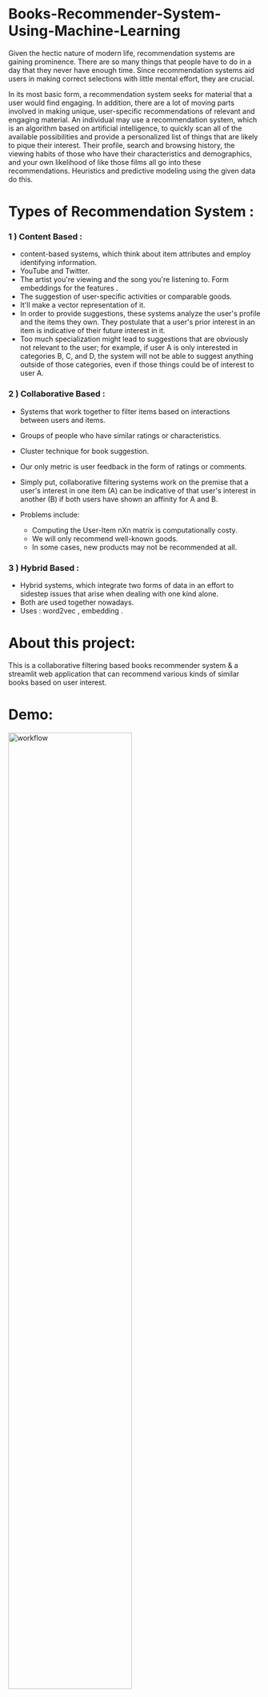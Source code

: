 # Books-Recommender-System-Using-Machine-Learning

Given the hectic nature of modern life, recommendation systems are gaining prominence. There are so many things that people have to do in a day that they never have enough time. Since recommendation systems aid users in making correct selections with little mental effort, they are crucial.

In its most basic form, a recommendation system seeks for material that a user would find engaging. In addition, there are a lot of moving parts involved in making unique, user-specific recommendations of relevant and engaging material. An individual may use a recommendation system, which is an algorithm based on artificial intelligence, to quickly scan all of the available possibilities and provide a personalized list of things that are likely to pique their interest. Their profile, search and browsing history, the viewing habits of those who have their characteristics and demographics, and your own likelihood of like those films all go into these recommendations. Heuristics and predictive modeling using the given data do this.

# Types of Recommendation System :

### 1 ) Content Based :
- content-based systems, which think about item attributes and employ identifying information.
- YouTube and Twitter.
- The artist you're viewing and the song you're listening to. Form embeddings for the features .
- The suggestion of user-specific activities or comparable goods.
- It'll make a vector representation of it.
- In order to provide suggestions, these systems analyze the user's profile and the items they own. They postulate that a user's prior interest in an item is indicative of their future interest in it.
- Too much specialization might lead to suggestions that are obviously not relevant to the user; for example, if user A is only interested in categories B, C, and D, the system will not be able to suggest anything outside of those categories, even if those things could be of interest to user A.

### 2 ) Collaborative Based :
- Systems that work together to filter items based on interactions between users and items.
- Groups of people who have similar ratings or characteristics.
- Cluster technique for book suggestion.
- Our only metric is user feedback in the form of ratings or comments.
- Simply put, collaborative filtering systems work on the premise that a user's interest in one item (A) can be indicative of that user's interest in another (B) if both users have shown an affinity for A and B.

- Problems include:
    - Computing the User-Item nXn matrix is computationally costy.
    - We will only recommend well-known goods.
    - In some cases, new products may not be recommended at all.
 
### 3 ) Hybrid Based :
- Hybrid systems, which integrate two forms of data in an effort to sidestep issues that arise when dealing with one kind alone.
- Both are used together nowadays.
- Uses : word2vec , embedding . 

# About this project:
This is a collaborative filtering based books recommender system & a streamlit web application that can recommend various kinds of similar books based on user interest.

# Demo:

<img src="templates/1.png" alt="workflow" width="70%">

<img src="templates/2.png" alt="workflow" width="70%">

# Concept used to build the model.pkl file : NearestNeighbors

1 . Load the data
	
2 . Initialise the value of k

3 . For getting the predicted class, iterate from 1 to total number of training data points

4 . Calculate the distance between test data and each row of training data. Here we will use Euclidean distance as our distance metric since it’s the most popular method. 

5 . Sort the calculated distances in ascending order based on distance values
	
6 . Get top k rows from the sorted array

# Built With
1. streamlit
2. Machine learning
3. sklearn

## Heroku Commands
$ heroku login -i

$ git init

$ heroku git:remote -a book-recommendation-system13

$ git add . 

$ git commit -am "make it better"

$ git push heroku master


